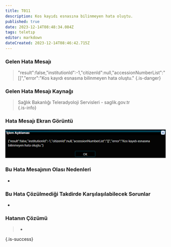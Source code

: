 ```yaml
---
title: T011
description: Kos kayıdı esnasına bilinmeyen hata oluştu.
published: true
date: 2023-12-14T08:48:34.084Z
tags: teletıp
editor: markdown
dateCreated: 2023-12-14T08:46:42.715Z
---
```


### Gelen Hata Mesajı 
> "result":false,"institutionld":-1,"citizenld":null,"accessionNumberList":"[]","error":"Kos kayıdı esnasına bilinmeyen hata oluştu."
{.is-danger}


### Gelen Hata Mesajı Kaynağı
> Sağlık Bakanlığı Teleradyoloji Servisleri - saglik.gov.tr  
{.is-info}


### Hata Mesajı Ekran Görüntü

![t011.png](/hatagoruntu/t011.png)


### Bu Hata Mesajının Olası Nedenleri 

- 

### Bu Hata Çözülmediği Takdirde Karşılaşılabilecek Sorunlar

- 

### Hatanın Çözümü

>  - 
{.is-success}



